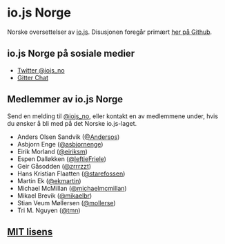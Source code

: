 # io.js Norge

Norske oversettelser av [io.js](https://iojs.org/). Disusjonen foregår primært
[her på Github](https://github.com/iojs/iojs-no/issues).

## io.js Norge på sosiale medier

* [Twitter @iojs_no](https://twitter.com/iojs_no)
* [Gitter Chat](https://gitter.im/iojs/iojs-no)

## Medlemmer av io.js Norge

Send en melding til [@iojs_no](https://twitter.com/iojs_no), eller kontakt en av
medlemmene under, hvis du ønsker å bli med på det Norske io.js-laget.

* Anders Olsen Sandvik ([@Andersos](https://github.com/Andersos))
* Asbjorn Enge ([@asbjornenge](https://github.com/asbjornenge))
* Eirik Morland ([@eiriksm](https://github.com/eiriksm))
* Espen Dalløkken ([@leftieFriele](https://github.com/leftieFriele))
* Geir Gåsodden ([@zrrrzzt](https://github.com/zrrrzzt))
* Hans Kristian Flaatten ([@starefossen](https://github.com/starefossen))
* Martin Ek ([@ekmartin](https://github.com/ekmartin))
* Michael McMillan ([@michaelmcmillan](https://github.com/michaelmcmillan))
* Mikael Brevik ([@mikaelbr](https://github.com/mikaelbr))
* Stian Veum Møllersen ([@mollerse](https://github.com/mollerse))
* Tri M. Nguyen ([@tmn](https://github.com/tmn))

## [MIT lisens](https://github.com/iojs/iojs-no/blob/master/LICENSE)

